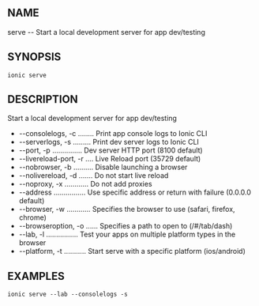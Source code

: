 
## NAME
serve -- Start a local development server for app dev/testing
  
## SYNOPSIS
    ionic serve 
  
## DESCRIPTION
Start a local development server for app dev/testing


* --consolelogs, -c ........ Print app console logs to Ionic CLI
* --serverlogs, -s ......... Print dev server logs to Ionic CLI
* --port, -p ............... Dev server HTTP port (8100 default)
* --livereload-port, -r .... Live Reload port (35729 default)
* --nobrowser, -b .......... Disable launching a browser
* --nolivereload, -d ....... Do not start live reload
* --noproxy, -x ............ Do not add proxies
* --address ................ Use specific address or return with failure (0.0.0.0 default)
* --browser, -w ............ Specifies the browser to use (safari, firefox, chrome)
* --browseroption, -o ...... Specifies a path to open to (/#/tab/dash)
* --lab, -l ................ Test your apps on multiple platform types in the browser
* --platform, -t ........... Start serve with a specific platform (ios/android)

## EXAMPLES
    ionic serve --lab --consolelogs -s 
